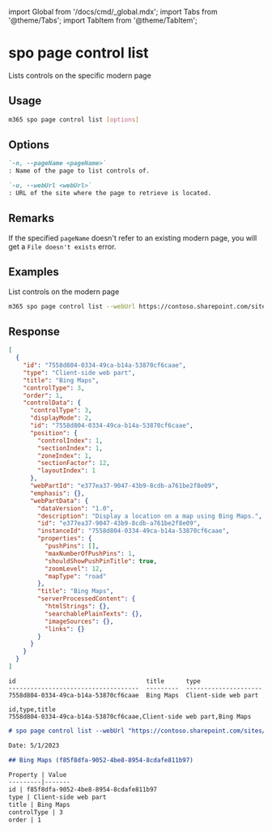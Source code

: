 <!-- DISCLAIMER: All secrets, passwords, and sensitive values in this document are examples only and not real credentials. -->
import Global from '/docs/cmd/_global.mdx';
import Tabs from '@theme/Tabs';
import TabItem from '@theme/TabItem';

# spo page control list

Lists controls on the specific modern page

## Usage

```sh
m365 spo page control list [options]
```

## Options

```md definition-list
`-n, --pageName <pageName>`
: Name of the page to list controls of.

`-u, --webUrl <webUrl>`
: URL of the site where the page to retrieve is located.
```

<Global />

## Remarks

If the specified `pageName` doesn't refer to an existing modern page, you will get a `File doesn't exists` error.

## Examples

List controls on the modern page

```sh
m365 spo page control list --webUrl https://contoso.sharepoint.com/sites/team-a --pageName home.aspx
```


## Response

<Tabs>
  <TabItem value="JSON">

  ```json
  [
    {
      "id": "7558d804-0334-49ca-b14a-53870cf6caae",
      "type": "Client-side web part",
      "title": "Bing Maps",
      "controlType": 3,
      "order": 1,
      "controlData": {
        "controlType": 3,
        "displayMode": 2,
        "id": "7558d804-0334-49ca-b14a-53870cf6caae",
        "position": {
          "controlIndex": 1,
          "sectionIndex": 1,
          "zoneIndex": 1,
          "sectionFactor": 12,
          "layoutIndex": 1
        },
        "webPartId": "e377ea37-9047-43b9-8cdb-a761be2f8e09",
        "emphasis": {},
        "webPartData": {
          "dataVersion": "1.0",
          "description": "Display a location on a map using Bing Maps.",
          "id": "e377ea37-9047-43b9-8cdb-a761be2f8e09",
          "instanceId": "7558d804-0334-49ca-b14a-53870cf6caae",
          "properties": {
            "pushPins": [],
            "maxNumberOfPushPins": 1,
            "shouldShowPushPinTitle": true,
            "zoomLevel": 12,
            "mapType": "road"
          },
          "title": "Bing Maps",
          "serverProcessedContent": {
            "htmlStrings": {},
            "searchablePlainTexts": {},
            "imageSources": {},
            "links": {}
          }
        }
      }
    }
  ]
  ```

  </TabItem>
  <TabItem value="Text">

  ```text
  id                                    title      type
  ------------------------------------  ---------  ---------------------
  7558d804-0334-49ca-b14a-53870cf6caae  Bing Maps  Client-side web part
  ```

  </TabItem>
  <TabItem value="CSV">

  ```csv
  id,type,title
  7558d804-0334-49ca-b14a-53870cf6caae,Client-side web part,Bing Maps
  ```

  </TabItem>
  <TabItem value="Markdown">

  ```md
  # spo page control list --webUrl "https://contoso.sharepoint.com/sites/team-a" --pageName "home.aspx"

  Date: 5/1/2023

  ## Bing Maps (f85f8dfa-9052-4be8-8954-8cdafe811b97)

  Property | Value
  ---------|-------
  id | f85f8dfa-9052-4be8-8954-8cdafe811b97
  type | Client-side web part
  title | Bing Maps
  controlType | 3
  order | 1
  ```

  </TabItem>
</Tabs>
